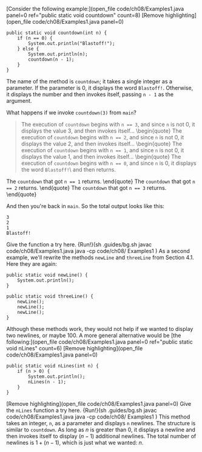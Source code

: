 [Consider the following example:](open_file code/ch08/Examples1.java panel=0 ref="public static void countdown" count=8)
[Remove highlighting](open_file code/ch08/Examples1.java panel=0)


```code
public static void countdown(int n) {
    if (n == 0) {
        System.out.println("Blastoff!");
    } else {
        System.out.println(n);
        countdown(n - 1);
    }
}
```

The name of the method is `countdown`; it takes a single integer as a parameter. If the parameter is 0, it displays the word `Blastoff!`. Otherwise, it displays the number and then invokes itself, passing `n - 1` as the argument.

What happens if we invoke `countdown(3)` from `main`?



> The execution of `countdown` begins with `n == 3`, and since `n` is not 0, it displays the value 3, and then invokes itself...
> \begin{quote}
> The execution of `countdown` begins with `n == 2`, and since `n` is not 0, it displays the value 2, and then invokes itself...
> \begin{quote}
> The execution of `countdown` begins with `n == 1`, and since `n` is not 0, it displays the value 1, and then invokes itself...
> \begin{quote}
> The execution of `countdown` begins with `n == 0`, and since `n` is 0, it displays the word `Blastoff!`\ and then returns.

The `countdown` that got `n == 1` returns.
\end{quote}
The `countdown` that got `n == 2` returns.
\end{quote}
The `countdown` that got `n == 3` returns.
\end{quote}

And then you're back in `main`. So the total output looks like this:

```code
3
2
1
Blastoff!
```

Give the function a try here.
{Run!}(sh .guides/bg.sh javac code/ch08/Examples1.java java -cp code/ch08/ Examples1 )
 As a second example, we'll rewrite the methods `newLine` and `threeLine` from Section 4.1. Here they are again:

```code
public static void newLine() {
    System.out.println();
}

public static void threeLine() {
    newLine();
    newLine();
    newLine();
}
```


Although these methods work, they would not help if we wanted to display two newlines, or maybe 100. A more general alternative would be [the following:](open_file code/ch08/Examples1.java panel=0 ref="public static void nLines" count=6)
[Remove highlighting](open_file code/ch08/Examples1.java panel=0)


```code
public static void nLines(int n) {
    if (n > 0) {
        System.out.println();
        nLines(n - 1);
    }
}
```

[Remove highlighting](open_file code/ch08/Examples1.java panel=0)
Give the `nLines` function a try here.
{Run!}(sh .guides/bg.sh javac code/ch08/Examples1.java java -cp code/ch08/ Examples1 )
 This method takes an integer, `n`, as a parameter and displays `n` newlines. The structure is similar to `countdown`. As long as $n$ is greater than 0, it displays a newline and then invokes itself to display $(n-1)$ additional newlines. The total number of newlines is $1 + (n - 1)$, which is just what we wanted: $n$.